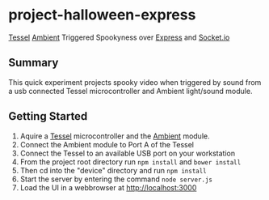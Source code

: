 project-halloween-express
=========================

[Tessel](http://tessel.io) [Ambient](start.tessel.io/modules/ambient) Triggered Spookyness over [Express](http://expressJS.com) and [Socket.io](http://socket.io/)

## Summary ##
This quick experiment projects spooky video when triggered by sound from a usb connected Tessel microcontroller and Ambient light/sound module.

## Getting Started ##
1. Aquire a [Tessel](http://tessel.io) microcontroller and the [Ambient](start.tessel.io/modules/ambient) module.
2. Connect the Ambient module to Port A of the Tessel
3. Connect the Tessel to an available USB port on your workstation
4. From the project root directory run ```npm install``` and ```bower install```
5. Then cd into the "device" directory and run ```npm install```
6. Start the server by entering the command ```node server.js```
7. Load the UI in a webbrowser at [http://localhost:3000](http://localhost:3000)

